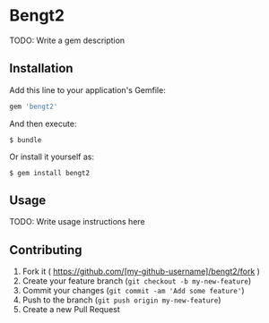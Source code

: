 # Bengt2

TODO: Write a gem description

## Installation

Add this line to your application's Gemfile:

```ruby
gem 'bengt2'
```

And then execute:

    $ bundle

Or install it yourself as:

    $ gem install bengt2

## Usage

TODO: Write usage instructions here

## Contributing

1. Fork it ( https://github.com/[my-github-username]/bengt2/fork )
2. Create your feature branch (`git checkout -b my-new-feature`)
3. Commit your changes (`git commit -am 'Add some feature'`)
4. Push to the branch (`git push origin my-new-feature`)
5. Create a new Pull Request
